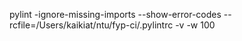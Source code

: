 pylint -ignore-missing-imports --show-error-codes --rcfile=/Users/kaikiat/ntu/fyp-ci/.pylintrc -v -w 100